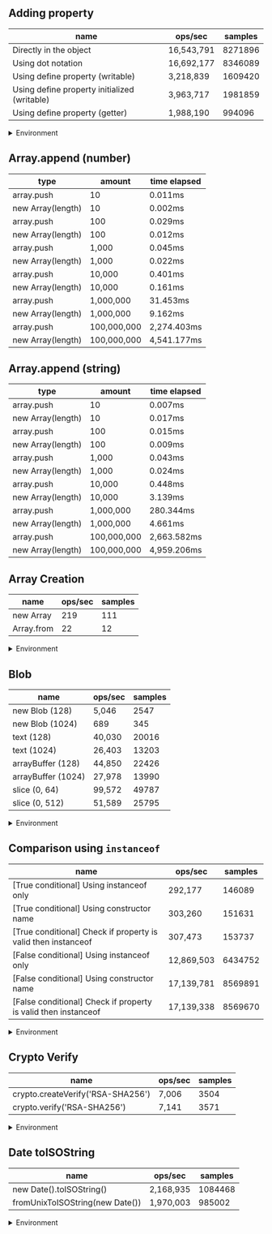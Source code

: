 ## Adding property

|name|ops/sec|samples|
|-|-|-|
|Directly in the object|16,543,791|8271896|
|Using dot notation|16,692,177|8346089|
|Using define property (writable)|3,218,839|1609420|
|Using define property initialized (writable)|3,963,717|1981859|
|Using define property (getter)|1,988,190|994096|


<details>
<summary>Environment</summary>

* __Machine:__ linux x64 | 4 vCPUs | 15.2GB Mem
* __Run:__ Sun Jun 23 2024 22:37:54 GMT+0000 (Coordinated Universal Time)
</details>

<!--
{"environment":{"platform":"linux","arch":"x64","cpus":4,"totalMemory":15.245216369628906},"benchmarks":[{"name":"Directly in the object","opsSec":16543791.768994715,"samples":8271896},{"name":"Using dot notation","opsSec":16692177.198183998,"samples":8346089},{"name":"Using define property (writable)","opsSec":3218839.8390401076,"samples":1609420},{"name":"Using define property initialized (writable)","opsSec":3963717.6195752667,"samples":1981859},{"name":"Using define property (getter)","opsSec":1988190.4174227482,"samples":994096}]}-->

## Array.append (number)

|type|amount|time elapsed|
|-|-|-|
array.push|10|0.011ms
new Array(length)|10|0.002ms
array.push|100|0.029ms
new Array(length)|100|0.012ms
array.push|1,000|0.045ms
new Array(length)|1,000|0.022ms
array.push|10,000|0.401ms
new Array(length)|10,000|0.161ms
array.push|1,000,000|31.453ms
new Array(length)|1,000,000|9.162ms
array.push|100,000,000|2,274.403ms
new Array(length)|100,000,000|4,541.177ms
## Array.append (string)

|type|amount|time elapsed|
|-|-|-|
array.push|10|0.007ms
new Array(length)|10|0.017ms
array.push|100|0.015ms
new Array(length)|100|0.009ms
array.push|1,000|0.043ms
new Array(length)|1,000|0.024ms
array.push|10,000|0.448ms
new Array(length)|10,000|3.139ms
array.push|1,000,000|280.344ms
new Array(length)|1,000,000|4.661ms
array.push|100,000,000|2,663.582ms
new Array(length)|100,000,000|4,959.206ms

## Array Creation

|name|ops/sec|samples|
|-|-|-|
|new Array|219|111|
|Array.from|22|12|


<details>
<summary>Environment</summary>

* __Machine:__ linux x64 | 4 vCPUs | 15.2GB Mem
* __Run:__ Sun Jun 23 2024 22:49:11 GMT+0000 (Coordinated Universal Time)
</details>

<!--
{"environment":{"platform":"linux","arch":"x64","cpus":4,"totalMemory":15.245216369628906},"benchmarks":[{"name":"new Array","opsSec":219.79583418432912,"samples":111},{"name":"Array.from","opsSec":22.26214641354449,"samples":12}]}-->

## Blob

|name|ops/sec|samples|
|-|-|-|
|new Blob (128)|5,046|2547|
|new Blob (1024)|689|345|
|text (128)|40,030|20016|
|text (1024)|26,403|13203|
|arrayBuffer (128)|44,850|22426|
|arrayBuffer (1024)|27,978|13990|
|slice (0, 64)|99,572|49787|
|slice (0, 512)|51,589|25795|


<details>
<summary>Environment</summary>

* __Machine:__ linux x64 | 4 vCPUs | 15.2GB Mem
* __Run:__ Sun Jun 23 2024 22:53:20 GMT+0000 (Coordinated Universal Time)
</details>

<!--
{"environment":{"platform":"linux","arch":"x64","cpus":4,"totalMemory":15.245216369628906},"benchmarks":[{"name":"new Blob (128)","opsSec":5046.72604536095,"samples":2547},{"name":"new Blob (1024)","opsSec":689.3575642467631,"samples":345},{"name":"text (128)","opsSec":40030.81805042398,"samples":20016},{"name":"text (1024)","opsSec":26403.332049010543,"samples":13203},{"name":"arrayBuffer (128)","opsSec":44850.423686743714,"samples":22426},{"name":"arrayBuffer (1024)","opsSec":27978.732227972672,"samples":13990},{"name":"slice (0, 64)","opsSec":99572.35705597838,"samples":49787},{"name":"slice (0, 512)","opsSec":51589.762480270256,"samples":25795}]}-->

## Comparison using `instanceof`

|name|ops/sec|samples|
|-|-|-|
|[True conditional] Using instanceof only|292,177|146089|
|[True conditional] Using constructor name|303,260|151631|
|[True conditional] Check if property is valid then instanceof |307,473|153737|
|[False conditional] Using instanceof only|12,869,503|6434752|
|[False conditional] Using constructor name|17,139,781|8569891|
|[False conditional] Check if property is valid then instanceof |17,139,338|8569670|


<details>
<summary>Environment</summary>

* __Machine:__ linux x64 | 4 vCPUs | 15.2GB Mem
* __Run:__ Sun Jun 23 2024 22:57:09 GMT+0000 (Coordinated Universal Time)
</details>

<!--
{"environment":{"platform":"linux","arch":"x64","cpus":4,"totalMemory":15.245216369628906},"benchmarks":[{"name":"[True conditional] Using instanceof only","opsSec":292177.787243563,"samples":146089},{"name":"[True conditional] Using constructor name","opsSec":303260.6280679862,"samples":151631},{"name":"[True conditional] Check if property is valid then instanceof ","opsSec":307473.10709401837,"samples":153737},{"name":"[False conditional] Using instanceof only","opsSec":12869503.88940832,"samples":6434752},{"name":"[False conditional] Using constructor name","opsSec":17139781.123059068,"samples":8569891},{"name":"[False conditional] Check if property is valid then instanceof ","opsSec":17139338.973156225,"samples":8569670}]}-->

## Crypto Verify

|name|ops/sec|samples|
|-|-|-|
|crypto.createVerify('RSA-SHA256')|7,006|3504|
|crypto.verify('RSA-SHA256')|7,141|3571|


<details>
<summary>Environment</summary>

* __Machine:__ linux x64 | 4 vCPUs | 15.2GB Mem
* __Run:__ Sun Jun 23 2024 23:03:15 GMT+0000 (Coordinated Universal Time)
</details>

<!--
{"environment":{"platform":"linux","arch":"x64","cpus":4,"totalMemory":15.245216369628906},"benchmarks":[{"name":"crypto.createVerify('RSA-SHA256')","opsSec":7006.685461603743,"samples":3504},{"name":"crypto.verify('RSA-SHA256')","opsSec":7141.3392834162405,"samples":3571}]}-->

## Date toISOString

|name|ops/sec|samples|
|-|-|-|
|new Date().toISOString()|2,168,935|1084468|
|fromUnixToISOString(new Date())|1,970,003|985002|


<details>
<summary>Environment</summary>

* __Machine:__ linux x64 | 4 vCPUs | 15.2GB Mem
* __Run:__ Sun Jun 23 2024 23:07:47 GMT+0000 (Coordinated Universal Time)
</details>

<!--
{"environment":{"platform":"linux","arch":"x64","cpus":4,"totalMemory":15.245216369628906},"benchmarks":[{"name":"new Date().toISOString()","opsSec":2168935.9006715743,"samples":1084468},{"name":"fromUnixToISOString(new Date())","opsSec":1970003.6018259865,"samples":985002}]}-->
